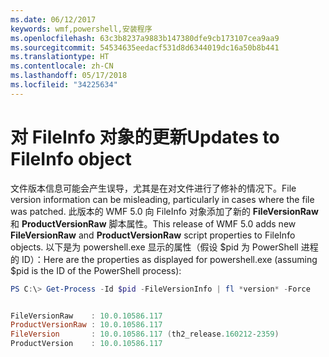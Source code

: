 ```yaml
---
ms.date: 06/12/2017
keywords: wmf,powershell,安装程序
ms.openlocfilehash: 63c3b8237a9883b147380dfe9cb173107cea9aa9
ms.sourcegitcommit: 54534635eedacf531d8d6344019dc16a50b8b441
ms.translationtype: HT
ms.contentlocale: zh-CN
ms.lasthandoff: 05/17/2018
ms.locfileid: "34225634"
---
```

# <a name="updates-to-fileinfo-object"></a><span data-ttu-id="b667a-102">对 FileInfo 对象的更新</span><span class="sxs-lookup"><span data-stu-id="b667a-102">Updates to FileInfo object</span></span>
<span data-ttu-id="b667a-103">文件版本信息可能会产生误导，尤其是在对文件进行了修补的情况下。</span><span class="sxs-lookup"><span data-stu-id="b667a-103">File version information can be misleading, particularly in cases where the file was patched.</span></span> <span data-ttu-id="b667a-104">此版本的 WMF 5.0 向 FileInfo 对象添加了新的 **FileVersionRaw** 和 **ProductVersionRaw** 脚本属性。</span><span class="sxs-lookup"><span data-stu-id="b667a-104">This release of WMF 5.0 adds new **FileVersionRaw** and **ProductVersionRaw** script properties to FileInfo objects.</span></span> <span data-ttu-id="b667a-105">以下是为 powershell.exe 显示的属性（假设 $pid 为 PowerShell 进程的 ID）：</span><span class="sxs-lookup"><span data-stu-id="b667a-105">Here are the properties as displayed for powershell.exe (assuming $pid is the ID of the PowerShell process):</span></span>

```powershell
PS C:\> Get-Process -Id $pid -FileVersionInfo | fl *version* -Force


FileVersionRaw    : 10.0.10586.117
ProductVersionRaw : 10.0.10586.117
FileVersion       : 10.0.10586.117 (th2_release.160212-2359)
ProductVersion    : 10.0.10586.117
